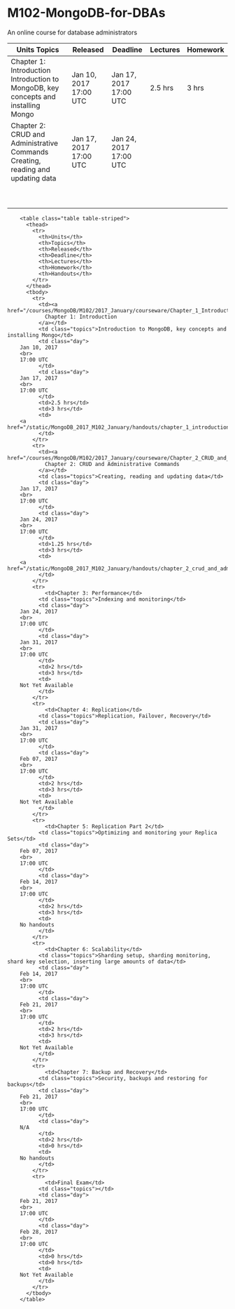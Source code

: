 # M102-MongoDB-for-DBAs
An online course for database administrators

| Units	Topics        | Released           | Deadline  | Lectures | Homework
| ------------- |------------- | ----- | --- | --- | 
| Chapter 1: Introduction	Introduction to MongoDB, key concepts and installing Mongo | Jan 10, 2017 17:00 UTC |	Jan 17, 2017 17:00 UTC | 2.5 hrs | 3 hrs  |
| Chapter 2: CRUD and Administrative Commands	Creating, reading and updating data | Jan 17, 2017 17:00 UTC | Jan 24, 2017 17:00 UTC |  |  |
|  |  |  |  |  |
|  |  |  |  |  |
|  |  |  |  |  |
|  |  |  |  |  |
|  |  |  |  |  |
|  |  |  |  |  |
|  |  |  |  |  |
|  |  |  |  |  |
|  |  |  |  |  |

        <table class="table table-striped">
          <thead>
            <tr>
              <th>Units</th>
              <th>Topics</th>
              <th>Released</th>
              <th>Deadline</th>
              <th>Lectures</th>
              <th>Homework</th>
              <th>Handouts</th>
            </tr>
          </thead>
          <tbody>
            <tr>
              <td><a href="/courses/MongoDB/M102/2017_January/courseware/Chapter_1_Introduction/529e283ee2d42347509fb3bb">
                Chapter 1: Introduction
              </a></td>
              <td class="topics">Introduction to MongoDB, key concepts and installing Mongo</td>
              <td class="day">
		Jan 10, 2017
		<br>
		17:00 UTC
              </td>
              <td class="day">
		Jan 17, 2017
		<br>
		17:00 UTC
              </td>
              <td>2.5 hrs</td>
              <td>3 hrs</td>
              <td>
		<a href="/static/MongoDB_2017_M102_January/handouts/chapter_1_introduction.47521a37aca9.zip">Download</a>
              </td>
            </tr>
            <tr>
              <td><a href="/courses/MongoDB/M102/2017_January/courseware/Chapter_2_CRUD_and_Administrative_Commands/5543dbead8ca3978fb77dfd1">
                Chapter 2: CRUD and Administrative Commands
              </a></td>
              <td class="topics">Creating, reading and updating data</td>
              <td class="day">
		Jan 17, 2017
		<br>
		17:00 UTC
              </td>
              <td class="day">
		Jan 24, 2017
		<br>
		17:00 UTC
              </td>
              <td>1.25 hrs</td>
              <td>3 hrs</td>
              <td>
		<a href="/static/MongoDB_2017_M102_January/handouts/chapter_2_crud_and_administrative_commands.16eb0a58f095.zip">Download</a>
              </td>
            </tr>
            <tr>
                <td>Chapter 3: Performance</td>
              <td class="topics">Indexing and monitoring</td>
              <td class="day">
		Jan 24, 2017
		<br>
		17:00 UTC
              </td>
              <td class="day">
		Jan 31, 2017
		<br>
		17:00 UTC
              </td>
              <td>2 hrs</td>
              <td>3 hrs</td>
              <td>
		Not Yet Available
              </td>
            </tr>
            <tr>
                <td>Chapter 4: Replication</td>
              <td class="topics">Replication, Failover, Recovery</td>
              <td class="day">
		Jan 31, 2017
		<br>
		17:00 UTC
              </td>
              <td class="day">
		Feb 07, 2017
		<br>
		17:00 UTC
              </td>
              <td>2 hrs</td>
              <td>3 hrs</td>
              <td>
		Not Yet Available
              </td>
            </tr>
            <tr>
                <td>Chapter 5: Replication Part 2</td>
              <td class="topics">Optimizing and monitoring your Replica Sets</td>
              <td class="day">
		Feb 07, 2017
		<br>
		17:00 UTC
              </td>
              <td class="day">
		Feb 14, 2017
		<br>
		17:00 UTC
              </td>
              <td>2 hrs</td>
              <td>3 hrs</td>
              <td>
		No handouts
              </td>
            </tr>
            <tr>
                <td>Chapter 6: Scalability</td>
              <td class="topics">Sharding setup, sharding monitoring, shard key selection, inserting large amounts of data</td>
              <td class="day">
		Feb 14, 2017
		<br>
		17:00 UTC
              </td>
              <td class="day">
		Feb 21, 2017
		<br>
		17:00 UTC
              </td>
              <td>2 hrs</td>
              <td>3 hrs</td>
              <td>
		Not Yet Available
              </td>
            </tr>
            <tr>
                <td>Chapter 7: Backup and Recovery</td>
              <td class="topics">Security, backups and restoring for backups</td>
              <td class="day">
		Feb 21, 2017
		<br>
		17:00 UTC
              </td>
              <td class="day">
		N/A
              </td>
              <td>2 hrs</td>
              <td>0 hrs</td>
              <td>
		No handouts
              </td>
            </tr>
            <tr>
                <td>Final Exam</td>
              <td class="topics"></td>
              <td class="day">
		Feb 21, 2017
		<br>
		17:00 UTC
              </td>
              <td class="day">
		Feb 28, 2017
		<br>
		17:00 UTC
              </td>
              <td>0 hrs</td>
              <td>0 hrs</td>
              <td>
		Not Yet Available
              </td>
            </tr>
          </tbody>
        </table>
